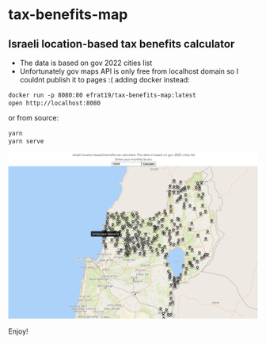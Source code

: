# tax-benefits-map
## Israeli location-based tax benefits calculator

- The data is based on gov 2022 cities list
- Unfortunately gov maps API is only free from localhost domain so I couldnt publish it to pages :( adding docker instead:

```console
docker run -p 8080:80 efrat19/tax-benefits-map:latest
open http://localhost:8080
```

or from source:
```
yarn
yarn serve
```

![demo](./demo.png)


Enjoy!
